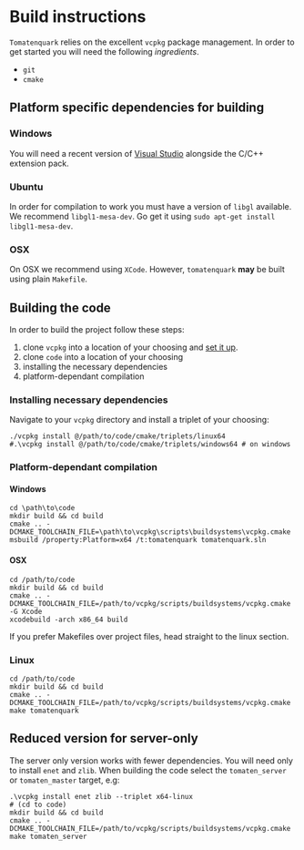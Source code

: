 # Build instructions

`Tomatenquark` relies on the excellent `vcpkg` package management. In order to get started you will need the following *ingredients*.

- `git`
- `cmake`


## Platform specific dependencies for building

### Windows

You will need a recent version of [Visual Studio](https://visualstudio.microsoft.com/de/) alongside the C/C++ extension pack.

### Ubuntu

In order for compilation to work you must have a version of `libgl` available. We recommend `libgl1-mesa-dev`. Go get it using `sudo apt-get install libgl1-mesa-dev`.

### OSX

On OSX we recommend using `XCode`. However, `tomatenquark` **may**  be built using plain `Makefile`.


## Building the code

In order to build the project follow these steps:

1. clone `vcpkg` into a location of your choosing and [set it up](https://github.com/microsoft/vcpkg#quick-start).
2. clone `code` into a location of your choosing
3. installing the necessary dependencies
4. platform-dependant compilation

### Installing necessary dependencies

Navigate to your `vcpkg` directory and install a triplet of your choosing:

```
./vcpkg install @/path/to/code/cmake/triplets/linux64
#.\vcpkg install @/path/to/code/cmake/triplets/windows64 # on windows
```

### Platform-dependant compilation

#### Windows

```
cd \path\to\code
mkdir build && cd build
cmake .. -DCMAKE_TOOLCHAIN_FILE=\path\to\vcpkg\scripts\buildsystems\vcpkg.cmake
msbuild /property:Platform=x64 /t:tomatenquark tomatenquark.sln
```

#### OSX

```
cd /path/to/code
mkdir build && cd build
cmake .. -DCMAKE_TOOLCHAIN_FILE=/path/to/vcpkg/scripts/buildsystems/vcpkg.cmake -G Xcode
xcodebuild -arch x86_64 build
```

If you prefer Makefiles over project files, head straight to the linux section.

### Linux

```
cd /path/to/code
mkdir build && cd build
cmake .. -DCMAKE_TOOLCHAIN_FILE=/path/to/vcpkg/scripts/buildsystems/vcpkg.cmake
make tomatenquark
```

## Reduced version for server-only

The server only version works with fewer dependencies. You will need only to install `enet` and `zlib`.
When building the code select the `tomaten_server` or `tomaten_master` target, e.g:

```
.\vcpkg install enet zlib --triplet x64-linux
# (cd to code)
mkdir build && cd build
cmake .. -DCMAKE_TOOLCHAIN_FILE=/path/to/vcpkg/scripts/buildsystems/vcpkg.cmake
make tomaten_server
```
